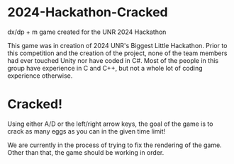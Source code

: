 # 2024-Hackathon-Cracked
dx/dp + m game created for the UNR 2024 Hackathon

This game was in creation of 2024 UNR's Biggest Little Hackathon. Prior to this competition and the creation of the project, none of the
team members had ever touched Unity nor have coded in C#. Most of the people in this group have experience in C and C++, but not a whole lot of
coding experience otherwise.

# Cracked!

Using either A/D or the left/right arrow keys, the goal of the game is to crack as many eggs as you can in the given time limit!

We are currently in the process of trying to fix the rendering of the game. Other than that, the game should be working in order.

